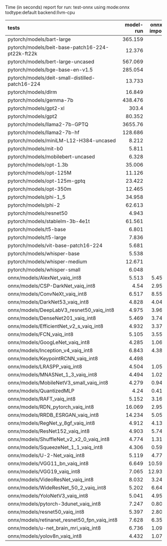 Time (in seconds) report for run: test-onnx using mode:onnx todtype:default backend:llvm-cpu

| tests                                            |   model-run |   onnx-import |   torch-mlir |   iree-compile |   inference |
|:-------------------------------------------------|------------:|--------------:|-------------:|---------------:|------------:|
| pytorch/models/bart-large                        |     365.159 |         0     |            0 |          0     |       0     |
| pytorch/models/beit-base-patch16-224-pt22k-ft22k |      12.376 |         0     |            0 |          0     |       0     |
| pytorch/models/bert-large-uncased                |     567.069 |         0     |            0 |          0     |       0     |
| pytorch/models/bge-base-en-v1.5                  |     285.054 |         0     |            0 |          0     |       0     |
| pytorch/models/deit-small-distilled-patch16-224  |      13.733 |         0     |            0 |          0     |       0     |
| pytorch/models/dlrm                              |      16.849 |         0     |            0 |          0     |       0     |
| pytorch/models/gemma-7b                          |     438.476 |         0     |            0 |          0     |       0     |
| pytorch/models/gpt2-xl                           |     303.4   |         0     |            0 |          0     |       0     |
| pytorch/models/gpt2                              |      80.352 |         0     |            0 |          0     |       0     |
| pytorch/models/llama2-7b-GPTQ                    |    3655.76  |         0     |            0 |          0     |       0     |
| pytorch/models/llama2-7b-hf                      |     128.686 |         0     |            0 |          0     |       0     |
| pytorch/models/miniLM-L12-H384-uncased           |       8.212 |         0     |            0 |          0     |       0     |
| pytorch/models/mit-b0                            |       5.811 |         0     |            0 |          0     |       0     |
| pytorch/models/mobilebert-uncased                |       6.328 |         0     |            0 |          0     |       0     |
| pytorch/models/opt-1.3b                          |      35.006 |         0     |            0 |          0     |       0     |
| pytorch/models/opt-125M                          |      11.126 |         0     |            0 |          0     |       0     |
| pytorch/models/opt-125m-gptq                     |      23.422 |         0     |            0 |          0     |       0     |
| pytorch/models/opt-350m                          |      12.465 |         0     |            0 |          0     |       0     |
| pytorch/models/phi-1_5                           |      34.958 |         0     |            0 |          0     |       0     |
| pytorch/models/phi-2                             |      62.613 |         0     |            0 |          0     |       0     |
| pytorch/models/resnet50                          |       4.943 |         0     |            0 |          0     |       0     |
| pytorch/models/stablelm-3b-4e1t                  |      61.561 |         0     |            0 |          0     |       0     |
| pytorch/models/t5-base                           |       6.801 |         0     |            0 |          0     |       0     |
| pytorch/models/t5-large                          |       7.836 |         0     |            0 |          0     |       0     |
| pytorch/models/vit-base-patch16-224              |       5.681 |         0     |            0 |          0     |       0     |
| pytorch/models/whisper-base                      |       5.538 |         0     |            0 |          0     |       0     |
| pytorch/models/whisper-medium                    |      12.671 |         0     |            0 |          0     |       0     |
| pytorch/models/whisper-small                     |       6.048 |         0     |            0 |          0     |       0     |
| onnx/models/AlexNet_vaiq_int8                    |       5.513 |         5.457 |            0 |          5.041 |       0.136 |
| onnx/models/CSP-DarkNet_vaiq_int8                |       4.54  |         2.952 |            0 |         14.34  |       0.234 |
| onnx/models/ConvNeXt_vaiq_int8                   |       6.517 |         8.553 |            0 |         28.023 |       1.23  |
| onnx/models/DarkNet53_vaiq_int8                  |       4.828 |         4.043 |            0 |         11.808 |       0.241 |
| onnx/models/DeepLabV3_resnet50_vaiq_int8         |       4.975 |         3.968 |            0 |         13.326 |       1.016 |
| onnx/models/DenseNet201_vaiq_int8                |       5.469 |         3.741 |            0 |         38.065 |       0.334 |
| onnx/models/EfficientNet_v2_s_vaiq_int8          |       4.932 |         3.373 |            0 |         31.176 |       0.293 |
| onnx/models/FCN_vaiq_int8                        |       5.105 |         3.557 |            0 |         11.585 |       0.906 |
| onnx/models/GoogLeNet_vaiq_int8                  |       4.285 |         1.069 |            0 |         15.433 |       0.123 |
| onnx/models/Inception_v4_vaiq_int8               |       6.843 |         4.381 |            0 |         20.428 |       3.719 |
| onnx/models/KeypointRCNN_vaiq_int8               |       4.498 |         0     |            0 |          0     |       0     |
| onnx/models/LRASPP_vaiq_int8                     |       4.504 |         1.054 |            0 |         18.039 |      11.253 |
| onnx/models/MNASNet_1_3_vaiq_int8                |       4.494 |         1.028 |            0 |         13.354 |       0.126 |
| onnx/models/MobileNetV3_small_vaiq_int8          |       4.279 |         0.944 |            0 |         14.686 |       0.084 |
| onnx/models/QuantizedMLP                         |       4.24  |         0.411 |            0 |          1.054 |       0.059 |
| onnx/models/RAFT_vaiq_int8                       |       5.152 |         3.165 |            0 |         19.555 |       0     |
| onnx/models/RDN_pytorch_vaiq_int8                |      16.069 |         2.959 |            0 |         15.746 |      93.294 |
| onnx/models/RRDB_ESRGAN_vaiq_int8                |      14.234 |         5.053 |            0 |         37.56  |      65.411 |
| onnx/models/RegNet_y_8gf_vaiq_int8               |       4.912 |         4.138 |            0 |         15.97  |       0.646 |
| onnx/models/ResNet152_vaiq_int8                  |       4.903 |         5.748 |            0 |         23.785 |       0.663 |
| onnx/models/ShuffleNet_v2_x2_0_vaiq_int8         |       4.774 |         1.315 |            0 |          9.418 |       0.125 |
| onnx/models/SqueezeNet_1_1_vaiq_int8             |       4.306 |         0.594 |            0 |          7.22  |       0.089 |
| onnx/models/U-2-Net_vaiq_int8                    |       5.119 |         4.777 |            0 |         16.631 |       0     |
| onnx/models/VGG11_bn_vaiq_int8                   |       6.649 |        10.597 |            0 |          8.159 |       0.278 |
| onnx/models/VGG19_vaiq_int8                      |       7.065 |        12.934 |            0 |          9.436 |       0.453 |
| onnx/models/VideoResNet_vaiq_int8                |       8.032 |         3.249 |            0 |          5.517 |      86.284 |
| onnx/models/WideResNet_50_2_vaiq_int8            |       5.202 |         6.642 |            0 |         13.521 |       0.448 |
| onnx/models/YoloNetV3_vaiq_int8                  |       5.041 |         4.956 |            0 |         10.068 |       2.384 |
| onnx/models/pytorch-3dunet_vaiq_int8             |       7.247 |         0.804 |            0 |          5.283 |      27.192 |
| onnx/models/resnet50_vaiq_int8                   |       5.397 |         2.809 |            0 |         12.001 |       0.281 |
| onnx/models/retinanet_resnet50_fpn_vaiq_int8     |       7.628 |         6.357 |            0 |          1.513 |       0     |
| onnx/models/u-net_brain_mri_vaiq_int8            |       6.736 |         1.099 |            0 |          6.187 |       6.472 |
| onnx/models/yolov8n_vaiq_int8                    |       4.432 |         1.074 |            0 |         16.747 |       5.302 |
